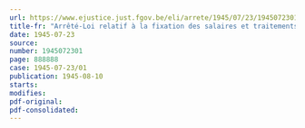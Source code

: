 ```yaml
---
url: https://www.ejustice.just.fgov.be/eli/arrete/1945/07/23/1945072301/justel
title-fr: "Arrêté-Loi relatif à la fixation des salaires et traitements. Prorogation"
date: 1945-07-23
source:
number: 1945072301
page: 888888
case: 1945-07-23/01
publication: 1945-08-10
starts:
modifies:
pdf-original:
pdf-consolidated:
---
```


